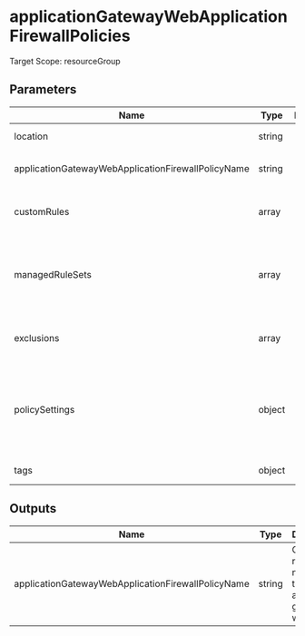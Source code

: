 ﻿# applicationGatewayWebApplicationFirewallPolicies

Target Scope: resourceGroup

## Parameters
| Name | Type | Required | Validation | Default value | Description |
| -- |  -- | -- | -- | -- | -- |
| location | string | <input type="checkbox"> | None | <pre>resourceGroup().location</pre> | Specifies the Azure location where the resource should be created. Defaults to the resourcegroup location. |
| applicationGatewayWebApplicationFirewallPolicyName | string | <input type="checkbox" checked> | Length between 1-80 | <pre></pre> | The resourcename of the Web Application Firewall policy name to be used. |
| customRules | array | <input type="checkbox"> | None | <pre>[]</pre> | The custom rules inside the policy. For array/object structure, please refer to https://docs.microsoft.com/en-us/azure/templates/microsoft.network/applicationgatewaywebapplicationfirewallpolicies?tabs=bicep#webapplicationfirewallcustomrule. |
| managedRuleSets | array | <input type="checkbox"> | None | <pre>[<br>  {<br>    ruleSetType: 'OWASP'<br>    ruleSetVersion: '3.1'<br>  }<br>]</pre> | The managed rule sets that are associated with the policy. This defaults to OWASP 3.1. For array/object structure, please refer to https://docs.microsoft.com/en-us/azure/templates/microsoft.network/applicationgatewaywebapplicationfirewallpolicies?tabs=bicep#managedruleset. |
| exclusions | array | <input type="checkbox"> | None | <pre>[<br>]</pre> | Sometimes WAF might block a request that you want to allow for your application. WAF exclusion lists allow you to omit certain request attributes from a WAF evaluation. The rest of the request is evaluated as normal, please refer to [the docs](https://learn.microsoft.com/en-us/azure/web-application-firewall/ag/application-gateway-waf-configuration?tabs=bicep).<br><details><br>&nbsp;&nbsp;&nbsp;<summary>Click to show example</summary><br>&nbsp;&nbsp;&nbsp;exclusions: [<br>&nbsp;&nbsp;&nbsp;&nbsp;&nbsp;{<br>&nbsp;&nbsp;&nbsp;&nbsp;&nbsp;&nbsp;&nbsp;// Exclude all cookies <br>&nbsp;&nbsp;&nbsp;&nbsp;&nbsp;&nbsp;&nbsp;matchVariable: 'RequestCookieNames'<br>&nbsp;&nbsp;&nbsp;&nbsp;&nbsp;&nbsp;&nbsp;selectorMatchOperator: 'EqualsAny'<br>&nbsp;&nbsp;&nbsp;&nbsp;&nbsp;&nbsp;&nbsp;selector: '*'<br>&nbsp;&nbsp;&nbsp;&nbsp;&nbsp;}<br>&nbsp;&nbsp;&nbsp;]<br></details> |
| policySettings | object | <input type="checkbox"> | None | <pre>{<br>  requestBodyCheck: true<br>  maxRequestBodySizeInKb: 128<br>  fileUploadLimitInMb: 100<br>  state: 'Enabled'<br>  mode: 'Prevention'<br>}</pre> | The PolicySettings for policy. This defaults to an enabled policy in prevention mode. For array/object structure, please refer to https://docs.microsoft.com/en-us/azure/templates/microsoft.network/applicationgatewaywebapplicationfirewallpolicies?tabs=bicep#policysettings. |
| tags | object | <input type="checkbox"> | None | <pre>{}</pre> | The tags to apply to this resource. This is an object with key/value pairs.<br><details><br>&nbsp;&nbsp;&nbsp;<summary>Click to show example</summary><br>&nbsp;&nbsp;&nbsp;tags: {<br>&nbsp;&nbsp;&nbsp;&nbsp;&nbsp;FirstTag: myvalue<br>&nbsp;&nbsp;&nbsp;&nbsp;&nbsp;SecondTag: another value<br>&nbsp;&nbsp;&nbsp;}<br></details> |

## Outputs
| Name | Type | Description |
| -- |  -- | -- |
| applicationGatewayWebApplicationFirewallPolicyName | string | Ouputs the resource name of this application gateway waf policy. |
